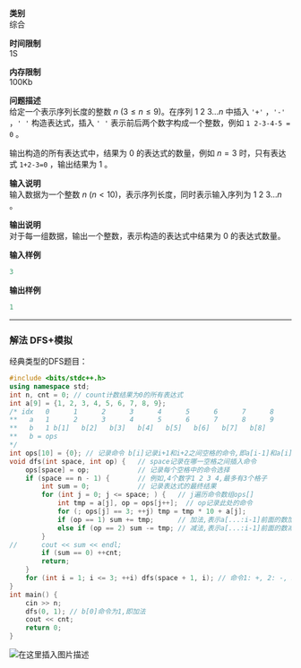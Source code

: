 **类别**	
综合

**时间限制**	
1S

**内存限制**	
100Kb

**问题描述**	
给定一个表示序列长度的整数 $n$ ($3\le n\le 9$)。在序列 $1\ 2\ 3\dots n$ 中插入 `'+'` ，`'-'` ，`' '` 构造表达式，插入 `' '` 表示前后两个数字构成一个整数，例如 `1 2-3-4-5 = 0` 。

输出构造的所有表达式中，结果为 $0$ 的表达式的数量，例如 $n=3$ 时，只有表达式 `1+2-3=0` ，输出结果为 $1$ 。

**输入说明**	
输入数据为一个整数 $n$ ($n<10$)，表示序列长度，同时表示输入序列为 $1\ 2\ 3\dots n$ 。

**输出说明**	
对于每一组数据，输出一个整数，表示构造的表达式中结果为 $0$ 的表达式数量。

**输入样例**	
```cpp
3
```
**输出样例**	

```cpp
1
```

---
### 解法 DFS+模拟
经典类型的DFS题目：
```cpp
#include <bits/stdc++.h>
using namespace std;
int n, cnt = 0; // count计数结果为0的所有表达式
int a[9] = {1, 2, 3, 4, 5, 6, 7, 8, 9};
/* idx   0      1      2      3      4      5      6      7      8
**   a   1      2      3      4      5      6      7      8      9  
**   b   1 b[1]   b[2]   b[3]   b[4]   b[5]   b[6]   b[7]   b[8]   
**   b = ops
*/
int ops[10] = {0}; // 记录命令 b[i]记录i+1和i+2之间空格的命令,即a[i-1]和a[i]之间空格的命令
void dfs(int space, int op) { 	// space记录在哪一空格之间插入命令
	ops[space] = op; 			// 记录每个空格中的命令选择
	if (space == n - 1) { 		// 例如,4个数字1 2 3 4,最多有3个格子
		int sum = 0; 			// 记录表达式的最终结果
		for (int j = 0; j <= space; ) {   // j遍历命令数组ops[]
			int tmp = a[j], op = ops[j++];  // op记录此处的命令
			for (; ops[j] == 3; ++j) tmp = tmp * 10 + a[j];
			if (op == 1) sum += tmp;      // 加法,表示a[...:i-1]前面的数加上a[j:...]的数
			else if (op == 2) sum -= tmp; // 减法,表示a[...:i-1]前面的数减去a[j:...]的数
		}
//		cout << sum << endl;
		if (sum == 0) ++cnt;
		return;
	}
	for (int i = 1; i <= 3; ++i) dfs(space + 1, i); // 命令1: +, 2: -, 3: ' '
}
int main() {
	cin >> n;
	dfs(0, 1); // b[0]命令为1,即加法
	cout << cnt;
	return 0;	
}
```
![在这里插入图片描述](https://img-blog.csdnimg.cn/726bb23d72264f579067447c8f9db73b.png)

